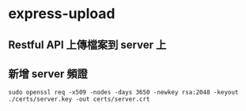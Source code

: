 # express-upload
## Restful API 上傳檔案到 server 上
## 
## 新增 server 頻證

```
sudo openssl req -x509 -nodes -days 3650 -newkey rsa:2048 -keyout ./certs/server.key -out certs/server.crt
```
